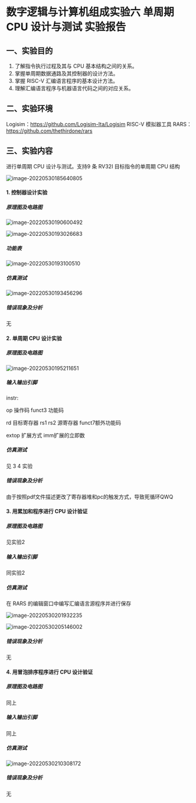 # 数字逻辑与计算机组成实验六 单周期 CPU 设计与测试 实验报告 

## 一、实验目的

1. 了解指令执行过程及其与 CPU 基本结构之间的关系。
2. 掌握单周期数据通路及其控制器的设计方法。 
3.  掌握 RISC-V 汇编语言程序的基本设计方法。 
4. 理解汇编语言程序与机器语言代码之间的对应关系。

## 二、实验环境

Logisim：https://github.com/Logisim-Ita/Logisim RISC-V 模拟器工具 RARS：https://github.com/thethirdone/rars

## 三、实验内容

进行单周期 CPU 设计与测试。支持9 条 RV32I 目标指令的单周期 CPU 结构

![image-20220530185640805](C:\Users\Hooder\AppData\Roaming\Typora\typora-user-images\image-20220530185640805.png)

#### 1. 控制器设计实验

##### 原理图及电路图

![image-20220530190600492](C:\Users\Hooder\AppData\Roaming\Typora\typora-user-images\image-20220530190600492.png)

![image-20220530193026683](C:\Users\Hooder\AppData\Roaming\Typora\typora-user-images\image-20220530193026683.png)

##### 功能表

![image-20220530193100510](C:\Users\Hooder\AppData\Roaming\Typora\typora-user-images\image-20220530193100510.png)

##### 仿真测试

![image-20220530193456296](C:\Users\Hooder\AppData\Roaming\Typora\typora-user-images\image-20220530193456296.png)



##### 错误现象及分析

无

#### 2. 单周期 CPU 设计实验

##### 原理图及电路图

![image-20220530195211651](C:\Users\Hooder\AppData\Roaming\Typora\typora-user-images\image-20220530195211651.png)

##### 输入输出引脚

instr:

op 操作码 funct3 功能码

rd 目标寄存器 rs1 rs2 源寄存器 funct7额外功能码

extop 扩展方式 imm扩展的立即数

##### 仿真测试

见 3 4 实验

##### 错误现象及分析

由于按照pdf文件描述更改了寄存器堆和pc的触发方式，导致死循环QWQ

#### 3. 用累加和程序进行 CPU 设计验证

##### 原理图及电路图

见实验2

##### 输入输出引脚

同实验2

##### 仿真测试

在 RARS 的编辑窗口中编写汇编语言源程序并进行保存

![image-20220530201932235](C:\Users\Hooder\AppData\Roaming\Typora\typora-user-images\image-20220530201932235.png)

![image-20220530205146002](C:\Users\Hooder\AppData\Roaming\Typora\typora-user-images\image-20220530205146002.png)

##### 错误现象及分析

无

#### 4. 用冒泡排序程序进行 CPU 设计验证

##### 原理图及电路图

同上

##### 输入输出引脚

同上

##### 仿真测试

![image-20220530210308172](C:\Users\Hooder\AppData\Roaming\Typora\typora-user-images\image-20220530210308172.png)

##### 错误现象及分析

无